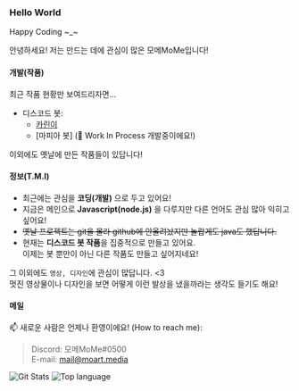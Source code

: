 ### Hello World

Happy Coding \~_\~  
  
안녕하세요! 저는 만드는 데에 관심이 많은 모메MoMe입니다!  

#### 개발(작품)

최근 작품 현황만 보여드리자면...

- 디스코드 봇:
    - [카린이](https://discord.com/oauth2/authorize?client_id=708704657920491592&scope=bot&permissions=3525696)
    - [마피아 봇] (🚧 Work In Process 개발중이에요!)
    
이외에도 옛날에 만든 작품들이 있답니다!



#### 정보(T.M.I)

- 최근에는 관심을 **코딩(개발)** 으로 두고 있어요!
- 지금은 메인으로 **Javascript(node.js)** 을 다루지만 다른 언어도 관심 많아 익히고 싶어요!
- ~~옛날 프로젝트는 git을 몰라 github에 안올려놨지만 놀랍게도 java도 했답니다.~~
- 현재는 **디스코드 봇 작품**을 집중적으로 만들고 있어요.  
이제는 봇 뿐만이 아닌 다른 작품도 만들고 싶어지네요! 

그 이외에도 `영상, 디자인`에 관심이 많답니다. <3  
멋진 영상물이나 디자인을 보면 어떻게 이런 발상을 냈을까라는 생각도 들기도 해요!


#### 메일
📫 새로운 사람은 언제나 환영이에요! (How to reach me):
> Discord: 모메MoMe#0500   
> E-mail: mail@moart.media

![Git Stats](https://github-readme-stats.vercel.app/api?username=moartmedia&show_icons=true&theme=graywhite) ![Top language](https://readme-stats-cfgj2cxdy.vercel.app/api/top-langs/?username=MoartMedia&hide=c%23,css,html&theme=graywhite)

<!--
**MoartMedia/MoartMedia** is a ✨ _special_ ✨ repository because its `README.md` (this file) appears on your GitHub profile.

Here are some ideas to get you started:

- 🔭 I’m currently working on ...
- 🌱 I’m currently learning ...
- 👯 I’m looking to collaborate on ...
- 🤔 I’m looking for help with ...
- 💬 Ask me about ...
- 📫 How to reach me: ...
- 😄 Pronouns: ...
- ⚡ Fun fact: ...
-->
